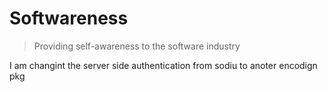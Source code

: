 # Softwareness

> Providing self-awareness to the software industry  

I am changint the server side authentication from sodiu to anoter encodign pkg

